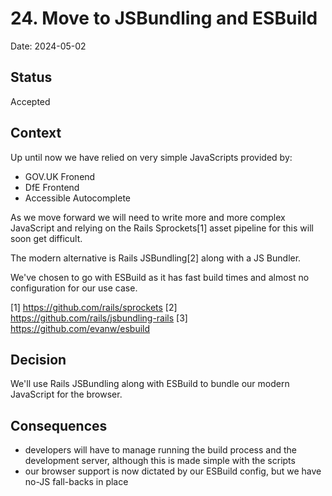 # 24. Move to JSBundling and ESBuild

Date: 2024-05-02

## Status

Accepted

## Context

Up until now we have relied on very simple JavaScripts provided by:

- GOV.UK Fronend
- DfE Frontend
- Accessible Autocomplete

As we move forward we will need to write more and more complex JavaScript and
relying on the Rails Sprockets[1] asset pipeline for this will soon get
difficult.

The modern alternative is Rails JSBundling[2] along with a JS Bundler.

We've chosen to go with ESBuild as it has fast build times and almost no
configuration for our use case.

[1] https://github.com/rails/sprockets [2]
https://github.com/rails/jsbundling-rails [3] https://github.com/evanw/esbuild

## Decision

We'll use Rails JSBundling along with ESBuild to bundle our modern JavaScript
for the browser.

## Consequences

- developers will have to manage running the build process and the development
  server, although this is made simple with the scripts
- our browser support is now dictated by our ESBuild config, but we have no-JS
  fall-backs in place
